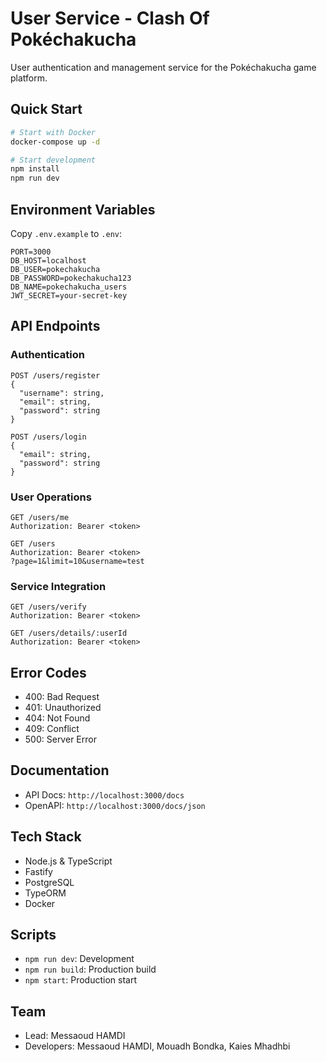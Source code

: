 # User Service - Clash Of Pokéchakucha

User authentication and management service for the Pokéchakucha game platform.

## Quick Start

```bash
# Start with Docker
docker-compose up -d

# Start development
npm install
npm run dev
```

## Environment Variables

Copy `.env.example` to `.env`:

```env
PORT=3000
DB_HOST=localhost
DB_USER=pokechakucha
DB_PASSWORD=pokechakucha123
DB_NAME=pokechakucha_users
JWT_SECRET=your-secret-key
```

## API Endpoints

### Authentication

```http
POST /users/register
{
  "username": string,
  "email": string,
  "password": string
}

POST /users/login
{
  "email": string,
  "password": string
}
```

### User Operations

```http
GET /users/me
Authorization: Bearer <token>

GET /users
Authorization: Bearer <token>
?page=1&limit=10&username=test
```

### Service Integration

```http
GET /users/verify
Authorization: Bearer <token>

GET /users/details/:userId
Authorization: Bearer <token>
```

## Error Codes

- 400: Bad Request
- 401: Unauthorized
- 404: Not Found
- 409: Conflict
- 500: Server Error

## Documentation

- API Docs: `http://localhost:3000/docs`
- OpenAPI: `http://localhost:3000/docs/json`

## Tech Stack

- Node.js & TypeScript
- Fastify
- PostgreSQL
- TypeORM
- Docker

## Scripts

- `npm run dev`: Development
- `npm run build`: Production build
- `npm start`: Production start

## Team

- Lead: Messaoud HAMDI
- Developers: Messaoud HAMDI, Mouadh Bondka, Kaies Mhadhbi
